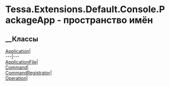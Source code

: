 # Tessa.Extensions.Default.Console.PackageApp - пространство имён
## __Классы
[Application](T_Tessa_Extensions_Default_Console_PackageApp_Application.htm)|  
---|---  
[ApplicationFile](T_Tessa_Extensions_Default_Console_PackageApp_ApplicationFile.htm)|  
[Command](T_Tessa_Extensions_Default_Console_PackageApp_Command.htm)|  
[CommandRegistrator](T_Tessa_Extensions_Default_Console_PackageApp_CommandRegistrator.htm)|  
[Operation](T_Tessa_Extensions_Default_Console_PackageApp_Operation.htm)|
